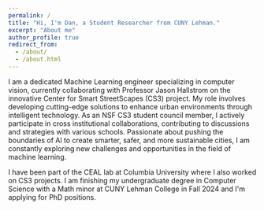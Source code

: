 ```yaml
---
permalink: /
title: "Hi, I'm Dan, a Student Researcher from CUNY Lehman."
excerpt: "About me"
author_profile: true
redirect_from: 
  - /about/
  - /about.html
---
```


I am a dedicated Machine Learning engineer specializing in computer vision, currently collaborating with Professor Jason Hallstrom on the innovative Center for Smart StreetScapes (CS3) project. My role involves developing cutting-edge solutions to enhance urban environments through intelligent technology. As an NSF CS3 student council member, I actively participate in cross institutional collaborations, contributing to discussions and strategies with various schools. Passionate about pushing the boundaries of Al to create smarter, safer, and more sustainable cities, I am constantly exploring new challenges and opportunities in the field of machine learning.

I have been part of the CEAL lab at Columbia University where I also worked on CS3 projects. I am finishing my undergraduate degree in Computer Science with a Math minor at CUNY Lehman College in Fall 2024 and I'm applying for PhD positions.

